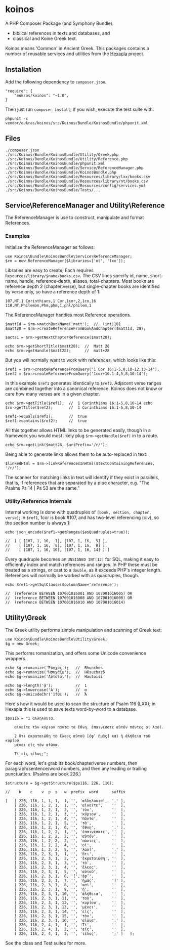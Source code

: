 # koinos

A PHP Composer Package (and Symphony Bundle): 

* biblical references in texts and databases, and 
* classical and Koine Greek text. 

Koinos means 'Common' in Ancient Greek. This packages contains a number of
reusable services and utilities from the [Hexapla][hex] project. 

[hex]: http://hexap.la 

## Installation 

Add the following dependency to `composer.json`. 

    "require": {
        "eukras/koinos": "~1.0",
    }

Then just run `composer install`; if you wish, execute the test suite with: 

    phpunit -c vendor/eukras/koinos/src/Koinos/Bundle/KoinosBundle/phpunit.xml 

## Files

    ./composer.json
    ./src/Koinos/Bundle/KoinosBundle/Utility/Greek.php
    ./src/Koinos/Bundle/KoinosBundle/Utility/Reference.php
    ./src/Koinos/Bundle/KoinosBundle/phpunit.xml
    ./src/Koinos/Bundle/KoinosBundle/Service/ReferenceManager.php
    ./src/Koinos/Bundle/KoinosBundle/KoinosBundle.php
    ./src/Koinos/Bundle/KoinosBundle/Resources/library/lxx/books.csv
    ./src/Koinos/Bundle/KoinosBundle/Resources/library/nt/books.csv
    ./src/Koinos/Bundle/KoinosBundle/Resources/config/services.yml
    ./src/Koinos/Bundle/KoinosBundle/Tests/... 


## Service\ReferenceManager and Utility\Reference

The ReferenceManager is use to construct, manipulate and format References. 

### Examples

Initialise the ReferenceManager as follows: 

    use Koinos\Bundle\KoinosBundle\Service\ReferenceManager;
    $rm = new ReferenceManager($libraries=['nt', 'lxx']); 

Libraries are easy to create; Each requires `Resources/library/$name/books.csv`. 
The CSV lines specify id, name, short-name, handle, reference-depth, aliases, 
total-chapters. Most books are reference depth 2 (chapter:verse), but single-chapter
books are identified by verse only, so have a reference depth of 1: 

    107,NT,1 Corinthians,1 Cor,1cor,2,1co,16
    118,NT,Philemon,Phm,phm,1,phl/philem,1

The ReferenceManager handles most Reference operations. 

    $mattId = $rm->matchBookName('matt');  //  (int)101
    $matt28 = $rm->createReferenceFromBookAndChapter($mattId, 28); 

    $acts1 = $rm->getNextChapterReference($matt28); 

    echo $rm->getShortTitle($matt28);  //  Matt 28
    echo $rm->getHandle($matt28);      //  matt+28

But you will normally want to work with references, which looks like this:

    $ref1 = $rm->createReferenceFromQuery('1 Cor 16:1-5,8,10-12,13-14'); 
    $ref2 = $rm->createReferenceFromQuery('1cor+16.1-4,5,8,10-14'); 

In this example `$ref1` generates identically to `$ref2`. Adjacent verse ranges
are combined together into a canonical reference. Koinos does not know or care
how many verses are in a given chapter. 

    echo $rm->getTitle($ref1);  //  1 Corinthians 16:1-5,8,10-14 echo
    $rm->getTitle($ref2);       //  1 Corinthians 16:1-5,8,10-14

    $ref1->equals($ref2);       //  true
    $ref1->contains($ref2);     //  true

All this together allows HTML links to be generated easily, though in a
framework you would most likely plug `$rm->getHandle($ref)` in to a route. 

    echo $rm->getLink($matt28, $uriPrefix='/r/'); 

Being able to generate links allows them to be auto-replaced in text: 

    $linkedHtml = $rm->linkReferencesInHtml($textContainingReferences, '/r/'); 

The scanner for matching links in text will identify if they exist in
parallels, that is, if references that are separated by a pipe character, e.g.
"The Psalms Ps 14 | Ps 53 are the same."

### Utility\Reference Internals

Internal working is done with quadruples of `[book, section, chapter, verse]`;
In `$ref1`, 1cor is book #107, and has two-level referencing (c:v), so the
section number is always 1:

    echo json_encode($ref1->getRanges($asQuadruples=true)); 

    //  [ [ [107, 1, 16,  1], [107, 1, 16,  5] ], 
    //    [ [107, 1, 16,  8], [107, 1, 16,  8] ], 
    //    [ [107, 1, 16, 10], [107, 1, 16, 14] ] ]

Every quadruple becomes an `UNSIGNED INT(12)` for SQL, making it easy to
efficiently index and match references and ranges. In PHP these must be treated
as a strings, or cast to a `double`, as it exceeds PHP's integer length.
References will normally be worked with as quadruples, though. 

    echo $ref1->getSqlClause($columnName='reference'); 

    //  (reference BETWEEN 107001016001 AND 107001016005) OR 
    //  (reference BETWEEN 107001016008 AND 107001016008) OR 
    //  (reference BETWEEN 107001016010 AND 107001016014)  

## Utility\Greek

The Greek utility performs simple manipulation and scanning of Greek text: 

    use Koinos\Bundle\KoinosBundle\Utility\Greek;
    $g = new Greek; 

This performs romanization, and offers some Unicode convenience wrappers. 

    echo $g->romanize('Ῥύγχος');   //  Rhunchos
    echo $g->romanize('Ἡσυχάζω');  //  Hēsuchazō
    echo $g->romanize('Αὑτοῖσι');  //  Hautoisi

    echo $g->length('ᾁ');          //  1
    echo $g->lowercase('Α');       //  α
    echo $g->unicodeChr('1f0c');   //  Ἄ

Here's how it would be used to scan the structure of Psalm 116 (LXX); in
Hexapla this is used to save texts word-by-word to a database. 

    $ps116 = "1 αλληλουια.

        αἰνεῖτε τὸν κύριον πάντα τὰ ἔθνη. ἐπαινέσατε αὐτόν πάντες οἱ λαοί.

        2 ὅτι ἐκραταιώθη τὸ ἔλεος αὐτοῦ [ἐφ’ ἡμᾶς] καὶ ἡ ἀλήθεια τοῦ κυρίου
        μένει εἰς τὸν αἰῶνα.

        Τί εἰς τέλος;";

For each word, let's grab its book/chapter/verse numbers, then
paragraph/sentence/word numbers, and then any leading or trailing
punctuation. (Psalms are book 226.) 

    $structure = $g->getStructure($ps116, 226, 116);

    //    b    c    v  p  s   w  prefix  word      suffix

    [   [ 226, 116, 1, 1, 1,  1, '', 'αλληλουια',  '.' ],
        [ 226, 116, 1, 2, 1,  1, '', 'αἰνεῖτε',    ''  ],
        [ 226, 116, 1, 2, 1,  2, '', 'τὸν',        ''  ],
        [ 226, 116, 1, 2, 1,  3, '', 'κύριον',     ''  ],
        [ 226, 116, 1, 2, 1,  4, '', 'πάντα',      ''  ],
        [ 226, 116, 1, 2, 1,  5, '', 'τὰ',         ''  ],
        [ 226, 116, 1, 2, 1,  6, '', 'ἔθνη',       '.' ],
        [ 226, 116, 1, 2, 2,  1, '', 'ἐπαινέσατε', ''  ],
        [ 226, 116, 1, 2, 2,  2, '', 'αὐτόν',      ''  ],
        [ 226, 116, 1, 2, 2,  3, '', 'πάντες',     ''  ],
        [ 226, 116, 1, 2, 2,  4, '', 'οἱ',         ''  ],
        [ 226, 116, 1, 2, 2,  5, '', 'λαοί',       '.' ],
        [ 226, 116, 2, 3, 1,  1, '', 'ὅτι',        ''  ],
        [ 226, 116, 2, 3, 1,  2, '', 'ἐκραταιώθη', ''  ],
        [ 226, 116, 2, 3, 1,  3, '', 'τὸ',         ''  ],
        [ 226, 116, 2, 3, 1,  4, '', 'ἔλεος',      ''  ],
        [ 226, 116, 2, 3, 1,  5, '', 'αὐτοῦ',      ''  ],
        [ 226, 116, 2, 3, 1,  6, '[','ἐφ’',        ''  ],
        [ 226, 116, 2, 3, 1,  7, '', 'ἡμᾶς',       ']' ],
        [ 226, 116, 2, 3, 1,  8, '', 'καὶ',        ''  ],
        [ 226, 116, 2, 3, 1,  9, '', 'ἡ',          ''  ],
        [ 226, 116, 2, 3, 1, 10, '', 'ἀλήθεια',    ''  ],
        [ 226, 116, 2, 3, 1, 11, '', 'τοῦ',        ''  ],
        [ 226, 116, 2, 3, 1, 12, '', 'κυρίου',     ''  ],
        [ 226, 116, 2, 3, 1, 13, '', 'μένει',      ''  ],
        [ 226, 116, 2, 3, 1, 14, '', 'εἰς',        ''  ],
        [ 226, 116, 2, 3, 1, 15, '', 'τὸν',        ''  ],
        [ 226, 116, 2, 3, 1, 16, '', 'αἰῶνα',      '.' ],
        [ 226, 116, 2, 4, 1,  1, '', 'Τί',         ''  ],
        [ 226, 116, 2, 4, 1,  2, '', 'εἰς',        ''  ],
        [ 226, 116, 2, 4, 1,  3, '', 'τέλος',      ';' ]   ];  

See the class and Test suites for more. 
